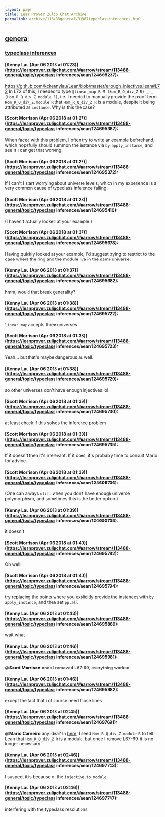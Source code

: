 ```yaml
---
layout: page
title: Lean Prover Zulip Chat Archive 
permalink: archive/113488general/31387typeclassinferences.html
---
```


## [general](index.html)
### [typeclass inferences](31387typeclassinferences.html)

#### [Kenny Lau (Apr 06 2018 at 01:23)](https://leanprover.zulipchat.com/#narrow/stream/113488-general/topic/typeclass inferences/near/124695237):
https://github.com/kckennylau/Lean/blob/master/enough_injectives.lean#L72
In L72 of this, I needed to type `@linear_map R M (Hom_R_Q_div_Z R) _ _ (Hom_R_Q_div_Z.module R)`, i.e. I needed to manually provide the proof term `Hom_R_Q_div_Z.module R` that `Hom_R_Q_div_Z R` is a module, despite it being attributed as `instance`. Why is this the case?

#### [Scott Morrison (Apr 06 2018 at 01:27)](https://leanprover.zulipchat.com/#narrow/stream/113488-general/topic/typeclass inferences/near/124695367):
When faced with this problem, I often try to write an example beforehand, which hopefully should summon the instance via `by apply_instance`, and see if I can get that working.

#### [Scott Morrison (Apr 06 2018 at 01:27)](https://leanprover.zulipchat.com/#narrow/stream/113488-general/topic/typeclass inferences/near/124695372):
If I can't I start worrying about universe levels, which in my experience is a very common cause of typeclass inference failing.

#### [Scott Morrison (Apr 06 2018 at 01:28)](https://leanprover.zulipchat.com/#narrow/stream/113488-general/topic/typeclass inferences/near/124695410):
(I haven't actually looked at your example.)

#### [Scott Morrison (Apr 06 2018 at 01:37)](https://leanprover.zulipchat.com/#narrow/stream/113488-general/topic/typeclass inferences/near/124695678):
Having quickly looked at your example, I'd suggest trying to restrict to the case where the ring and the module live in the same universe.

#### [Kenny Lau (Apr 06 2018 at 01:37)](https://leanprover.zulipchat.com/#narrow/stream/113488-general/topic/typeclass inferences/near/124695682):
hmm, would that break generality?

#### [Kenny Lau (Apr 06 2018 at 01:38)](https://leanprover.zulipchat.com/#narrow/stream/113488-general/topic/typeclass inferences/near/124695722):
`linear_map` accepts three universes

#### [Scott Morrison (Apr 06 2018 at 01:38)](https://leanprover.zulipchat.com/#narrow/stream/113488-general/topic/typeclass inferences/near/124695723):
Yeah... but that's maybe dangerous as well.

#### [Kenny Lau (Apr 06 2018 at 01:38)](https://leanprover.zulipchat.com/#narrow/stream/113488-general/topic/typeclass inferences/near/124695729):
so other universes don't have enough injectives lol

#### [Scott Morrison (Apr 06 2018 at 01:39)](https://leanprover.zulipchat.com/#narrow/stream/113488-general/topic/typeclass inferences/near/124695730):
at least check if this solves the inference problem

#### [Scott Morrison (Apr 06 2018 at 01:39)](https://leanprover.zulipchat.com/#narrow/stream/113488-general/topic/typeclass inferences/near/124695735):
If it doesn't then it's irrelevant. If it does, it's probably time to consult Mario for advice.

#### [Scott Morrison (Apr 06 2018 at 01:39)](https://leanprover.zulipchat.com/#narrow/stream/113488-general/topic/typeclass inferences/near/124695736):
(One can always `ulift` when you don't have enough universe polymorphism, and sometimes this is the better option.)

#### [Kenny Lau (Apr 06 2018 at 01:39)](https://leanprover.zulipchat.com/#narrow/stream/113488-general/topic/typeclass inferences/near/124695738):
it doesn't

#### [Scott Morrison (Apr 06 2018 at 01:40)](https://leanprover.zulipchat.com/#narrow/stream/113488-general/topic/typeclass inferences/near/124695782):
Oh well!

#### [Scott Morrison (Apr 06 2018 at 01:40)](https://leanprover.zulipchat.com/#narrow/stream/113488-general/topic/typeclass inferences/near/124695794):
try replacing the points where you explicitly provide the instances with `by apply_instance`, and then set `pp.all`

#### [Kenny Lau (Apr 06 2018 at 01:43)](https://leanprover.zulipchat.com/#narrow/stream/113488-general/topic/typeclass inferences/near/124695869):
wait what

#### [Kenny Lau (Apr 06 2018 at 01:46)](https://leanprover.zulipchat.com/#narrow/stream/113488-general/topic/typeclass inferences/near/124695981):
@**Scott Morrison** once I removed L67-69, everything worked

#### [Kenny Lau (Apr 06 2018 at 01:46)](https://leanprover.zulipchat.com/#narrow/stream/113488-general/topic/typeclass inferences/near/124695982):
except the fact that i of course need those lines

#### [Kenny Lau (Apr 06 2018 at 02:45)](https://leanprover.zulipchat.com/#narrow/stream/113488-general/topic/typeclass inferences/near/124697691):
@**Mario Carneiro** any idea? In [here](https://github.com/kckennylau/Lean/blob/master/enough_injectives.lean#L72), I need ` Hom_R_Q_div_Z.module R ` to tell Lean that ` Hom_R_Q_div_Z R ` is a module, but once I remove L67-69, it is no longer necessary

#### [Kenny Lau (Apr 06 2018 at 02:46)](https://leanprover.zulipchat.com/#narrow/stream/113488-general/topic/typeclass inferences/near/124697743):
I suspect it is because of the ` injective.to_module `

#### [Kenny Lau (Apr 06 2018 at 02:46)](https://leanprover.zulipchat.com/#narrow/stream/113488-general/topic/typeclass inferences/near/124697747):
interfering with the typeclass resolutions

